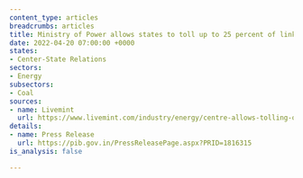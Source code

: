 ```yaml
---
content_type: articles
breadcrumbs: articles
title: Ministry of Power allows states to toll up to 25 percent of linkage coal
date: 2022-04-20 07:00:00 +0000
states:
- Center-State Relations
sectors:
- Energy
subsectors:
- Coal
sources:
- name: Livemint
  url: https://www.livemint.com/industry/energy/centre-allows-tolling-of-up-to-25-of-linkage-coal-to-curb-power-shortage-11649857292596.html
details:
- name: Press Release
  url: https://pib.gov.in/PressReleasePage.aspx?PRID=1816315
is_analysis: false

---
```

